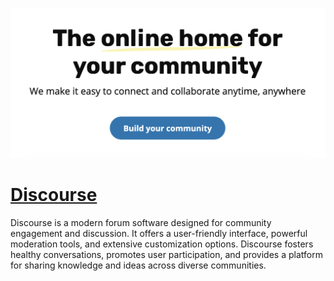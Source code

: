 [![Visit Discourse](imagePreview.png)](https://discourse.org)

# [Discourse](https://discourse.org)

Discourse is a modern forum software designed for community engagement and discussion. It offers a user-friendly interface, powerful moderation tools, and extensive customization options. Discourse fosters healthy conversations, promotes user participation, and provides a platform for sharing knowledge and ideas across diverse communities.

